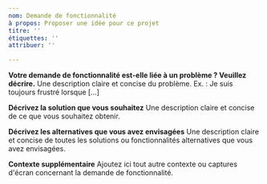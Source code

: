 ```yaml
---
nom: Demande de fonctionnalité
à propos: Proposer une idée pour ce projet
titre: ''
étiquettes: ''
attribuer: ''

---
```


**Votre demande de fonctionnalité est-elle liée à un problème ? Veuillez décrire.**
Une description claire et concise du problème. Ex. : Je suis toujours frustré lorsque [...]

**Décrivez la solution que vous souhaitez**
Une description claire et concise de ce que vous souhaitez obtenir.

**Décrivez les alternatives que vous avez envisagées**
Une description claire et concise de toutes les solutions ou fonctionnalités alternatives que vous avez envisagées.

**Contexte supplémentaire**
Ajoutez ici tout autre contexte ou captures d'écran concernant la demande de fonctionnalité.
